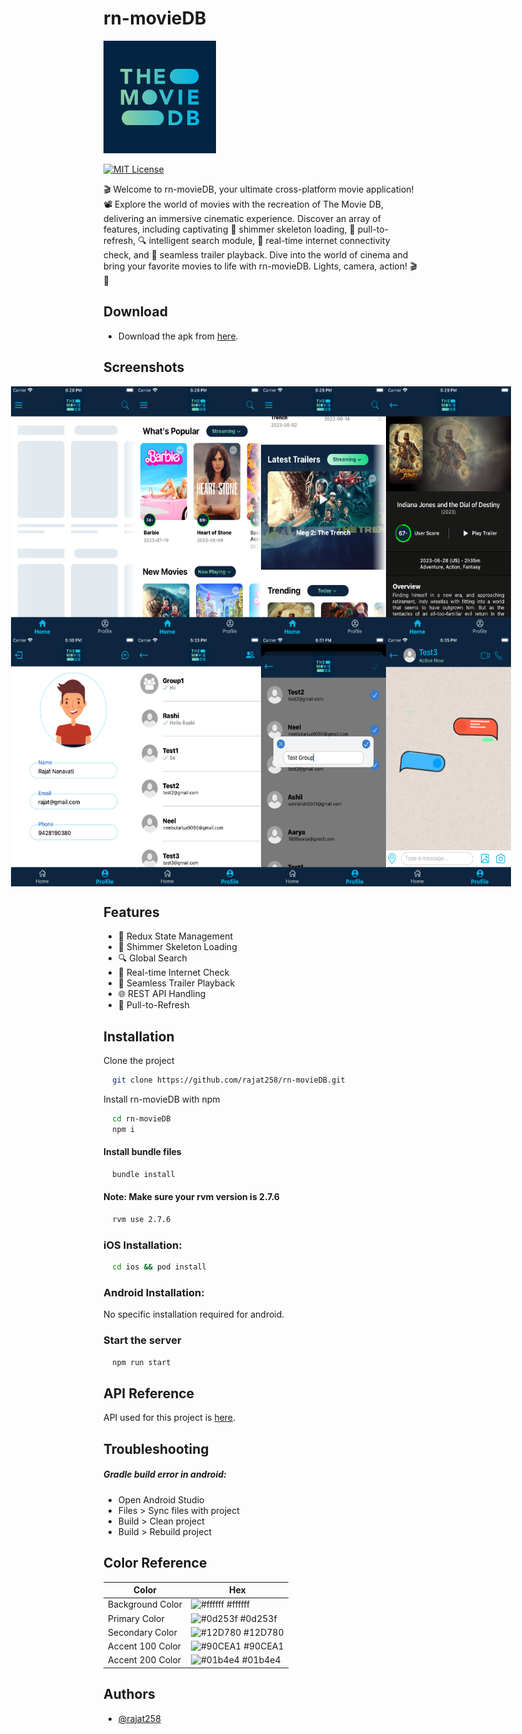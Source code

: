 
# rn-movieDB

![Logo](./app/assets/images/logo@3x.png)

[![MIT License](https://img.shields.io/badge/version-1.0.0-blue.svg)](https://choosealicense.com/licenses/mit/)


🎬 Welcome to rn-movieDB, your ultimate cross-platform movie application! 📽️ Explore the world of movies with the recreation of The Movie DB, delivering an immersive cinematic experience. Discover an array of features, including captivating 🔮 shimmer skeleton loading, 🔄 pull-to-refresh, 🔍 intelligent search module, 📡 real-time internet connectivity check, and 🎥 seamless trailer playback. Dive into the world of cinema and bring your favorite movies to life with rn-movieDB. Lights, camera, action! 🎬🍿


## Download

- Download the apk from [here](https://www.upload-apk.com/hYquezwhDn3vuTr).


## Screenshots

<div style="display: flex; justify-content: center;">
  <img src="./app/assets/github/screenshot1.png" alt="App Screenshot" 
        style="display: block;
        height: 400px;
        width: 200px;
        margin: auto;"/>
    <img src="./app/assets/github/screenshot2.png" alt="App Screenshot" 
        style="display: block;
        height: 400px;
        width: 200px;
        margin: auto;"/>    
    <img src="./app/assets/github/screenshot3.png" alt="App Screenshot" 
        style="display: block;
        height: 400px;
        width: 200px;
        margin: auto;"/>
    <img src="./app/assets/github/screenshot4.png" alt="App Screenshot" 
        style="display: block;
        height: 400px;
        width: 200px;
        margin: auto;"/>
</div>

<div style="display: flex; justify-content: center;">
  <img src="./app/assets/github/screenshot5.png" alt="App Screenshot" 
        style="display: block;
        height: 400px;
        width: 200px;
        margin: auto;"/>
    <img src="./app/assets/github/screenshot6.png" alt="App Screenshot" 
        style="display: block;
        height: 400px;
        width: 200px;
        margin: auto;"/>    
    <img src="./app/assets/github/screenshot7.png" alt="App Screenshot" 
        style="display: block;
        height: 400px;
        width: 200px;
        margin: auto;"/>
    <img src="./app/assets/github/screenshot8.png" alt="App Screenshot" 
        style="display: block;
        height: 400px;
        width: 200px;
        margin: auto;"/>
</div>


## Features

- 🔄 Redux State Management
- 🔮 Shimmer Skeleton Loading
- 🔍 Global Search
- 📡 Real-time Internet Check
- 🎥 Seamless Trailer Playback
- 🌐 REST API Handling
- 🔄 Pull-to-Refresh


## Installation

Clone the project

```bash
  git clone https://github.com/rajat258/rn-movieDB.git
```

Install rn-movieDB with npm

```bash
  cd rn-movieDB
  npm i
```

#### Install bundle files

```bash
  bundle install
```

#### Note: Make sure your rvm version is 2.7.6

```bash
  rvm use 2.7.6
```

### iOS Installation:

```bash
  cd ios && pod install
```

### Android Installation:

No specific installation required for android.

### Start the server

```bash
  npm run start
```
## API Reference

API used for this project is [here](https://developer.themoviedb.org/docs/getting-started).


## Troubleshooting

##### Gradle build error in android:
- Open Android Studio
- Files > Sync files with project
- Build > Clean project
- Build > Rebuild project

## Color Reference

| Color              | Hex                                                              |
| ------------------ | ---------------------------------------------------------------- |
| Background Color      | ![#ffffff](https://via.placeholder.com/10/ffffff?text=+) #ffffff |
| Primary Color | ![#0d253f](https://via.placeholder.com/10/0d253f?text=+) #0d253f |
| Secondary Color    | ![#12D780](https://via.placeholder.com/10/12D780?text=+) #12D780 |
| Accent 100 Color   | ![#90CEA1](https://via.placeholder.com/10/90CEA1?text=+) #90CEA1 |
| Accent 200 Color   | ![#01b4e4](https://via.placeholder.com/10/01b4e4?text=+) #01b4e4 |


## Authors

- [@rajat258](https://github.com/rajat258)

